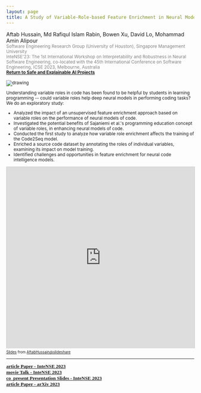 ```yaml
---
layout: page
title: A Study of Variable-Role-based Feature Enrichment in Neural Models of Code
---
```


Aftab Hussain, Md Rafiqul Islam Rabin, Bowen Xu, David Lo, Mohammad Amin Alipour <small>
<br> <font color="gray">Software Engineering Research Group (University of
Houston), Singapore Management University
<br> InteNSE'23: The 1st International Workshop on Interpretability and
Robustness in Neural Software Engineering, co-located with the 45th
International Conference on Software Engineering, ICSE 2023, Melbourne,
Australia</font> 
<br><b><a href="../project-code-intel/index.html">Return to Safe and Explainable AI Projects</a></b>

<style>
img {
  display: block;
  margin-left: auto;
  margin-right: auto;
  max-width: 100%;
  height: auto;
}
</style>

<img src="../images/projects/code-intel/roles.png" alt="drawing" />

Understanding variable roles in code has been found to be helpful by students
in learning programming -- could variable roles help deep neural models in
performing coding tasks? We do an exploratory study:

- Analyzed the impact of an unsupervised feature enrichment approach based on
  variable roles on the performance of neural models of code.  
- Investigated the potential benefits of Sajaniemi et al.'s programming
  education concept of variable roles, in enhancing neural models of code.  
- Conducted the first study to analyze how variable role enrichment affects the
  training of the Code2Seq model. 
- Enriched a source code dataset by annotating the roles of individual
  variables, examining its impact on model training.  
- Identified challenges and opportunities in feature enrichment for neural code
  intelligence models.

<iframe src="https://www.slideshare.net/slideshow/embed_code/key/nk7WIWPljEits3?startSlide=1" width="597" height="486" frameborder="0" marginwidth="0" marginheight="0" scrolling="no" style="border:1px solid #CCC; border-width:1px; margin-bottom:5px;max-width: 100%;" allowfullscreen></iframe><div style="margin-bottom:5px"><small><a href="https://www.slideshare.net/slideshow/a-study-of-variable-role-based-feature-enrichment-in-neural-models-of-code/269541979" title="A Study of Variable-Role-based Feature Enrichment in Neural Models of Code" target="_blank">Slides</a> from <a href="https://www.slideshare.net/aftabhussain461" target="_blank">AftabHussain@slideshare</a></small></div>

_________________________


<div style="font-family: 'Alata'; font-size: small;">
<b>
<a href="https://www.computer.org/csdl/proceedings-article/intense/2023/017200a014/1P4kEfsqveg">
<span class="material-symbols-outlined"> article </span>Paper - InteNSE 2023
</a>
<br>
<a href="https://youtu.be/hgdzHiBMo6Y">
<span class="material-symbols-outlined"> movie </span>Talk - InteNSE 2023
</a>
<br>
<a href="https://www.slideshare.net/slideshow/a-study-of-variable-role-based-feature-enrichment-in-neural-models-of-code/269541979">
<span class="material-symbols-outlined"> co_present </span>Presentation Slides - InteNSE 2023
</a>
<br>
<a href="https://arxiv.org/pdf/2303.04942">
<span class="material-symbols-outlined"> article </span>Paper - arXiv 2023
</a>
<br>
</b>
</div>


